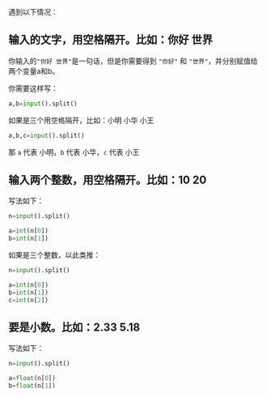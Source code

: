 遇到以下情况：

## 输入的文字，用空格隔开。比如：你好 世界

你输入的`"你好 世界"`是一句话，但是你需要得到 `"你好"` 和 `"世界"`，并分别赋值给两个变量a和b。

你需要这样写：

```py
a,b=input().split()
```

如果是三个用空格隔开，比如：小明 小华 小王

```py
a,b,c=input().split()
```

那 `a` 代表 小明，`b` 代表 小华，`c` 代表 小王

## 输入两个整数，用空格隔开。比如：10 20

写法如下：

```py
n=input().split()

a=int(n[0])
b=int(n[1])
```

如果是三个整数，以此类推：

```py
n=input().split()

a=int(n[0])
b=int(n[1])
c=int(n[2])
```

## 要是小数。比如：2.33 5.18

写法如下：

```py
n=input().split()

a=float(n[0])
b=float(n[1])
```

